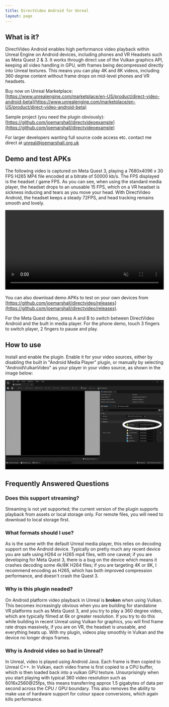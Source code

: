 ```yaml
---
title: DirectVideo Android for Unreal
layout: page
---
```


## What is it?

DirectVideo Android enables high performance video playback within Unreal Engine on Android devices, including phones and VR Headsets such as Meta Quest 2 & 3. It works through direct use of the Vulkan graphics API, keeping all video handling in GPU, with frames being decompressed directly into Unreal textures. This means you can play 4K and 8K videos, including 360 degree content without frame drops on mid-level phones and VR headsets.

Buy now on Unreal Marketplace:
[https://www.unrealengine.com/marketplace/en-US/product/direct-video-android-beta](https://www.unrealengine.com/marketplace/en-US/product/direct-video-android-beta)

Sample project (you need the plugin obviously):
[https://github.com/joemarshall/directvideoexample](https://github.com/joemarshall/directvideoexample)

For larger developers wanting full source code access etc. contact me direct at [unreal@joemarshall.org.uk](mailto:unreal@joemarshall.org.uk)

## Demo and test APKs

The following video is captured on Meta Quest 3, playing a 7680x4096 x 30 FPS H265 MP4 file encoded at a bitrate of 50000 kb/s. The FPS displayed is the headset / game FPS. As you can see, when using the standard media player, the headset drops to an unusable 15 FPS, which on a VR headset is sickness inducing and tears as you move your head. With DirectVideo Android, the headset keeps a steady 72FPS, and head tracking remains smooth and lovely. 

<video width="100%"  controls autoplay muted loop>
<source src="images/directvideo_comparison.mp4" type="video/mp4">
</video>

You can also download demo APKs to test on your own devices from [https://github.com/joemarshall/directvideo/releases](https://github.com/joemarshall/directvideo/releases).

For the Meta Quest demo, press A and B to switch between DirectVideo Android and the built in media player. For the phone demo, touch 3 fingers to switch player, 2 fingers to pause and play.


## How to use

Install and enable the plugin. Enable it for your video sources, either by disabling the built in "Android Media Player" plugin, or manually by selecting "AndroidVulkanVideo" as your player in your video source, as shown in the image below:

![Select AndroidVulkanVideo in your video source under Player Overrides ](images/select_player.png)

## Frequently Answered Questions

### Does this support streaming?
Streaming is not yet supported; the current version of the plugin supports playback from assets or local storage only. For remote files, you will need to download to local storage first. 

### What formats should I use?
As is the same with the default Unreal media player, this relies on decoding support on the Android device. Typically on pretty much any recent device you are safe using H264 or H265 mp4 files, with one caveat; if you are developing for Meta Quest 3, there is a bug on the device which means it crashes decoding some 4k/8K H264 files; if you are targeting 4K or 8K, I recommend encoding as H265, which has both improved compression performance, and doesn't crash the Quest 3.

### Why is this plugin neaded?

On Android platform video playback in Unreal is **broken** when using Vulkan. This becomes increasingly obvious when you are building for standalone VR platforms such as Meta Quest 3, and you try to play a 360 degree video, which are typically filmed at 6k or greater resolution. If you try to do this while building in recent Unreal using Vulkan for graphics, you will find frame rate drops massively, if you are on VR, the headset is unusable, and everything heats up. With my plugin, videos play smoothly in Vulkan and the device no longer drops frames. 

### Why is Android video so bad in Unreal?
In Unreal, video is played using Android Java. Each frame is then copied to Unreal C++. In Vulkan, each video frame is first copied to a CPU buffer, which is then loaded back into a vulkan GPU texture. Unsurprisingly when you start playing with typical 360 video resolution such as 6016x2560@25fps, this means transferring approx 1.5 gigabytes of data per second across the CPU / GPU boundary. This also removes the ability to make use of hardware support for colour space conversions, which again kills performance.


